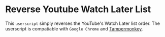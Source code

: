 # Reverse Youtube Watch Later List
This `userscript` simply reverses the YouTube's Watch Later list order. The userscript is compatiable with `Google Chrome` and [Tampermonkey](http://tampermonkey.net/).